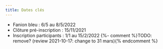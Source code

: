 ```yaml
---
title: Dates clés
---
```

- Fanion bleu : 6/5 au 8/5/2022
- Clôture pré-inscription : 15/11/2021
- Inscription participants : 1/1 au 15/2/2022 {%- comment %}TODO: remove? (review 2021-10-17: change to 31 mars){% endcomment %}
